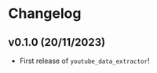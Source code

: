 # Changelog

<!--next-version-placeholder-->

## v0.1.0 (20/11/2023)

- First release of `youtube_data_extractor`!